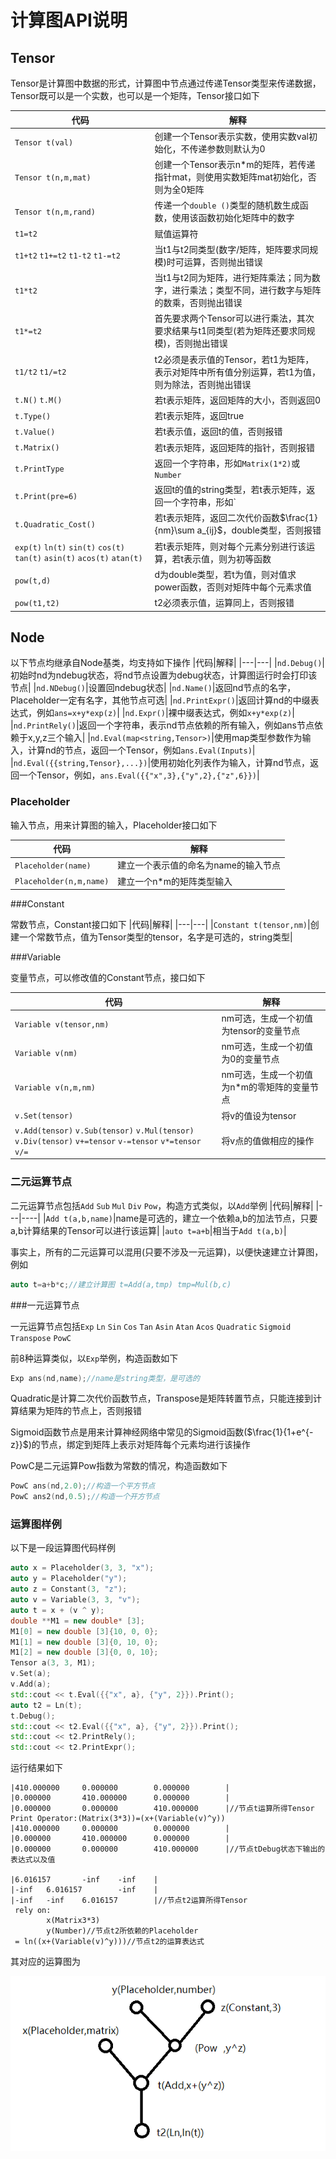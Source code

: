 # 计算图API说明

## Tensor

Tensor是计算图中数据的形式，计算图中节点通过传递Tensor类型来传递数据，Tensor既可以是一个实数，也可以是一个矩阵，Tensor接口如下

|代码|解释|
|---|---|
|`Tensor t(val)`|创建一个Tensor表示实数，使用实数val初始化，不传递参数则默认为0|
|`Tensor t(n,m,mat)`|创建一个Tensor表示n\*m的矩阵，若传递指针mat，则使用实数矩阵mat初始化，否则为全0矩阵|
|`Tensor t(n,m,rand)`|传递一个`double ()`类型的随机数生成函数，使用该函数初始化矩阵中的数字|
|`t1=t2`|赋值运算符|
|`t1+t2` `t1+=t2` `t1-t2` `t1-=t2`|当t1与t2同类型(数字/矩阵，矩阵要求同规模)时可运算，否则抛出错误|
|`t1*t2`|当t1与t2同为矩阵，进行矩阵乘法；同为数字，进行乘法；类型不同，进行数字与矩阵的数乘，否则抛出错误|
|`t1*=t2`|首先要求两个Tensor可以进行乘法，其次要求结果与t1同类型(若为矩阵还要求同规模)，否则抛出错误|
|`t1/t2` `t1/=t2`|t2必须是表示值的Tensor，若t1为矩阵，表示对矩阵中所有值分别运算，若t1为值，则为除法，否则抛出错误|
|`t.N()` `t.M()`|若t表示矩阵，返回矩阵的大小，否则返回0|
|`t.Type()`|若t表示矩阵，返回true|
|`t.Value()`|若t表示值，返回t的值，否则报错|
|`t.Matrix()`|若t表示矩阵，返回矩阵的指针，否则报错|
|`t.PrintType`|返回一个字符串，形如`Matrix(1*2)`或`Number`|
|`t.Print(pre=6)`|返回t的值的string类型，若t表示矩阵，返回一个字符串，形如`|2.12\t|3.20\t|\n` ，否则形如`6.00`，pre可以设置打印精度，0~6表示小数点后的数字个数|
|`t.Quadratic_Cost()`|若t表示矩阵，返回二次代价函数$\frac{1}{nm}\sum a_{ij}$，double类型，否则报错|
|`exp(t)` `ln(t)` `sin(t)` `cos(t)` `tan(t)` `asin(t)` `acos(t)` `atan(t)` |若t表示矩阵，则对每个元素分别进行该运算，若t表示值，则为初等函数|
|`pow(t,d)`|d为double类型，若t为值，则对值求power函数，否则对矩阵中每个元素求值|
|`pow(t1,t2)`|t2必须表示值，运算同上，否则报错|



## Node

以下节点均继承自Node基类，均支持如下操作
|代码|解释|
|---|---|
|`nd.Debug()`|初始时nd为ndebug状态，将nd节点设置为debug状态，计算图运行时会打印该节点|
|`nd.NDebug()`|设置回ndebug状态|
|`nd.Name()`|返回nd节点的名字，Placeholder一定有名字，其他节点可选|
|`nd.PrintExpr()`|返回计算nd的中缀表达式，例如`ans=x+y*exp(z)`|
|`nd.Expr()`|裸中缀表达式，例如`x+y*exp(z)`|
|`nd.PrintRely()`|返回一个字符串，表示nd节点依赖的所有输入，例如ans节点依赖于x,y,z三个输入|
|`nd.Eval(map<string,Tensor>)`|使用map类型参数作为输入，计算nd的节点，返回一个Tensor，例如`ans.Eval(Inputs)`|
|`nd.Eval({{string,Tensor},...})`|使用初始化列表作为输入，计算nd节点，返回一个Tensor，例如，`ans.Eval({{"x",3},{"y",2},{"z",6}})`|


### Placeholder

输入节点，用来计算图的输入，Placeholder接口如下

|代码|解释|
|---|---|
|`Placeholder(name)`|建立一个表示值的命名为name的输入节点|
|`Placeholder(n,m,name)`|建立一个n\*m的矩阵类型输入|

###Constant

常数节点，Constant接口如下
|代码|解释|
|---|---|
|`Constant t(tensor,nm)`|创建一个常数节点，值为Tensor类型的tensor，名字是可选的，string类型|

###Variable

变量节点，可以修改值的Constant节点，接口如下

|代码|解释|
|---|---|
|`Variable v(tensor,nm)`|nm可选，生成一个初值为tensor的变量节点|
|`Variable v(nm)`|nm可选，生成一个初值为0的变量节点|
|`Variable v(n,m,nm)`|nm可选，生成一个初值为n\*m的零矩阵的变量节点|
|`v.Set(tensor)`|将v的值设为tensor|
|`v.Add(tensor)` `v.Sub(tensor)` `v.Mul(tensor)` `v.Div(tensor)` `v+=tensor` `v-=tensor` `v*=tensor` `v/=`|将v点的值做相应的操作|
### 二元运算节点
二元运算节点包括`Add` `Sub` `Mul` `Div` `Pow`，构造方式类似，以`Add`举例
|代码|解释|
|---|----|
|`Add t(a,b,name)`|name是可选的，建立一个依赖a,b的加法节点，只要a,b计算结果的Tensor可以进行该运算|
|`auto t=a+b`|相当于`Add t(a,b)`|


事实上，所有的二元运算可以混用(只要不涉及一元运算)，以便快速建立计算图，例如
```c++
auto t=a+b*c;//建立计算图 t=Add(a,tmp) tmp=Mul(b,c)
```

###一元运算节点

一元运算节点包括`Exp` `Ln` `Sin` `Cos` `Tan` `Asin` `Atan` `Acos` `Quadratic` `Sigmoid` `Transpose` `PowC`

前8种运算类似，以`Exp`举例，构造函数如下

```c++
Exp ans(nd,name);//name是string类型，是可选的
```

Quadratic是计算二次代价函数节点，Transpose是矩阵转置节点，只能连接到计算结果为矩阵的节点上，否则报错 

Sigmoid函数节点是用来计算神经网络中常见的Sigmoid函数($\frac{1}{1+e^{-z}}$)的节点，绑定到矩阵上表示对矩阵每个元素均进行该操作

PowC是二元运算Pow指数为常数的情况，构造函数如下

```c++
PowC ans(nd,2.0);//构造一个平方节点
PowC ans2(nd,0.5);//构造一个开方节点
```

### 运算图样例

以下是一段运算图代码样例

```c++
auto x = Placeholder(3, 3, "x");
auto y = Placeholder("y");
auto z = Constant(3, "z");
auto v = Variable(3, 3, "v"); 
auto t = x + (v ^ y);
double **M1 = new double* [3];
M1[0] = new double [3]{10, 0, 0};
M1[1] = new double [3]{0, 10, 0};
M1[2] = new double [3]{0, 0, 10};
Tensor a(3, 3, M1);
v.Set(a);
v.Add(a);
std::cout << t.Eval({{"x", a}, {"y", 2}}).Print();
auto t2 = Ln(t);
t.Debug();
std::cout << t2.Eval({{"x", a}, {"y", 2}}).Print();
std::cout << t2.PrintRely();
std::cout << t2.PrintExpr();
```

运行结果如下

```
|410.000000     0.000000        0.000000        |
|0.000000       410.000000      0.000000        |
|0.000000       0.000000        410.000000      |//节点t运算所得Tensor
Print Operator:(Matrix(3*3))=(x+(Variable(v)^y))
|410.000000     0.000000        0.000000        |
|0.000000       410.000000      0.000000        |
|0.000000       0.000000        410.000000      |//节点tDebug状态下输出的表达式以及值

|6.016157       -inf    -inf    |
|-inf   6.016157        -inf    |
|-inf   -inf    6.016157        |//节点t2运算所得Tensor
 rely on:
        x(Matrix3*3)
        y(Number)//节点t2所依赖的Placeholder
 = ln((x+(Variable(v)^y)))//节点t2的运算表达式
```

其对应的运算图为

![1526700332198](1526700332198.png)